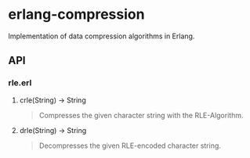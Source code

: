 erlang-compression
==================

Implementation of data compression algorithms in Erlang.

API
---

### rle.erl

1. crle(String) -> String 

	> Compresses the given character string with the RLE-Algorithm.

2. drle(String) -> String

	> Decompresses the given RLE-encoded character string.

